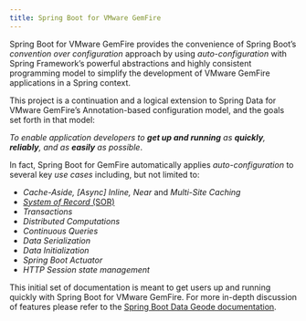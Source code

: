 ```yaml
---
title: Spring Boot for VMware GemFire
---
```


<!-- 
 Copyright (c) VMware, Inc. 2022. All rights reserved.
 Licensed to the Apache Software Foundation (ASF) under one or more contributor license
 agreements. See the NOTICE file distributed with this work for additional information regarding
 copyright ownership. The ASF licenses this file to You under the Apache License, Version 2.0 (the
 "License"); you may not use this file except in compliance with the License. You may obtain a
 copy of the License at
 
 http://www.apache.org/licenses/LICENSE-2.0
 
 Unless required by applicable law or agreed to in writing, software distributed under the License
 is distributed on an "AS IS" BASIS, WITHOUT WARRANTIES OR CONDITIONS OF ANY KIND, either express
 or implied. See the License for the specific language governing permissions and limitations under
 the License.
-->


Spring Boot for VMware GemFire provides the convenience of Spring Boot’s
*convention over configuration* approach by using *auto-configuration*
with Spring Framework’s powerful abstractions and highly consistent
programming model to simplify the development of VMware GemFire
applications in a Spring context.


This project is a continuation and a logical extension to Spring Data for VMware GemFire’s Annotation-based configuration model, and the goals set forth in that model: 

*To enable application developers to **get up and running** as **quickly**, **reliably**, and as **easily** as possible*. 

In fact, Spring Boot for GemFire automatically applies *auto-configuration* to several key *use cases* including, but not limited to:

- *Cache-Aside, \[Async\] Inline, Near* and *Multi-Site Caching*
- [*System of Record* (SOR)](https://en.wikipedia.org/wiki/System_of_record)
- *Transactions*
- *Distributed Computations*
- *Continuous Queries*
- *Data Serialization* 
- *Data Initialization* 
- *Spring Boot Actuator*
- *HTTP Session state management*


This initial set of documentation is meant to get users up and running quickly with Spring Boot for VMware GemFire.  For more in-depth discussion of features please refer to the [Spring Boot Data Geode documentation](https://docs.spring.io/spring-boot-data-geode-build/current/reference/html5/).





